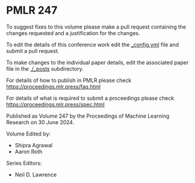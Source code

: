 # PMLR 247

To suggest fixes to this volume please make a pull request containing the changes requested and a justification for the changes.

To edit the details of this conference work edit the [_config.yml](./_config.yml) file and submit a pull request.

To make changes to the individual paper details, edit the associated paper file in the [./_posts](./_posts) subdirectory.

For details of how to publish in PMLR please check https://proceedings.mlr.press/faq.html

For details of what is required to submit a proceedings please check https://proceedings.mlr.press/spec.html



Published as Volume 247 by the Proceedings of Machine Learning Research on 30 June 2024.

Volume Edited by:
  * Shipra Agrawal
  * Aaron Roth

Series Editors:
  * Neil D. Lawrence
